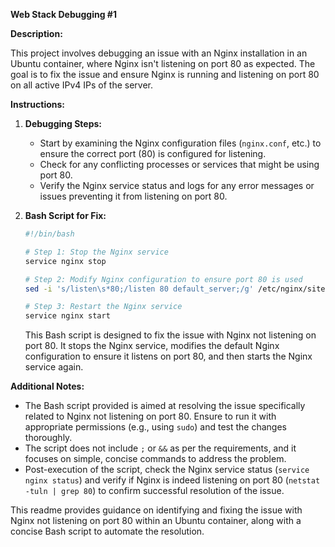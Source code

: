 **Web Stack Debugging #1**

**Description:**

This project involves debugging an issue with an Nginx installation in an Ubuntu container, where Nginx isn't listening on port 80 as expected. The goal is to fix the issue and ensure Nginx is running and listening on port 80 on all active IPv4 IPs of the server.

**Instructions:**

1. **Debugging Steps:**
    - Start by examining the Nginx configuration files (`nginx.conf`, etc.) to ensure the correct port (80) is configured for listening.
    - Check for any conflicting processes or services that might be using port 80.
    - Verify the Nginx service status and logs for any error messages or issues preventing it from listening on port 80.

2. **Bash Script for Fix:**

    ```bash
    #!/bin/bash

    # Step 1: Stop the Nginx service
    service nginx stop

    # Step 2: Modify Nginx configuration to ensure port 80 is used
    sed -i 's/listen\s*80;/listen 80 default_server;/g' /etc/nginx/sites-available/default

    # Step 3: Restart the Nginx service
    service nginx start
    ```

    This Bash script is designed to fix the issue with Nginx not listening on port 80. It stops the Nginx service, modifies the default Nginx configuration to ensure it listens on port 80, and then starts the Nginx service again.

**Additional Notes:**

- The Bash script provided is aimed at resolving the issue specifically related to Nginx not listening on port 80. Ensure to run it with appropriate permissions (e.g., using `sudo`) and test the changes thoroughly.
- The script does not include `;` or `&&` as per the requirements, and it focuses on simple, concise commands to address the problem.
- Post-execution of the script, check the Nginx service status (`service nginx status`) and verify if Nginx is indeed listening on port 80 (`netstat -tuln | grep 80`) to confirm successful resolution of the issue.

This readme provides guidance on identifying and fixing the issue with Nginx not listening on port 80 within an Ubuntu container, along with a concise Bash script to automate the resolution.

